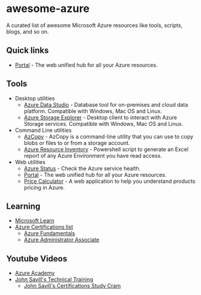 # awesome-azure

A curated list of awesome Microsoft Azure resources like tools, scripts, blogs, and so on.

## Quick links
- [Portal](https://portal.azure.com/) - The web unified hub for all your Azure resources.

## Tools 
- Desktop utilities
  - [Azure Data Studio](https://learn.microsoft.com/en-us/sql/azure-data-studio/download-azure-data-studio?view=sql-server-ver16&tabs=redhat-install%2Credhat-uninstall#download-azure-data-studio) - Database tool for on-premises and cloud data platform. Compatible with Windows, Mac OS and Linux.
  - [Azure Storage Explorer](https://azure.microsoft.com/en-us/products/storage/storage-explorer/) - Desktop client to interact with Azure Storage services. Compatible with Windows, Mac OS and Linux.
- Command Line utilities
  - [AzCopy](https://learn.microsoft.com/en-us/azure/storage/common/storage-use-azcopy-v10) - AzCopy is a command-line utility that you can use to copy blobs or files to or from a storage account.
  - [Azure Resource Inventory](https://github.com/microsoft/ARI) - Powershell script to generate an Excel report of any Azure Environment you have read access.
- Web utilities
  - [Azure Status](https://azure.status.microsoft/) - Check the Azure service health.
  - [Portal](https://portal.azure.com/) - The web unified hub for all your Azure resources.
  - [Price Calculator](https://azure.microsoft.com/it-it/pricing/calculator/) - A web application to help you understand products pricing in Azure.

 ## Learning
 - [Microsoft Learn](https://learn.microsoft.com/en-us/training/azure/)
 - [Azure Certifications list](https://learn.microsoft.com/en-us/certifications/browse/?technology=Microsoft%20Azure)
    - [Azure Fundamentals](https://learn.microsoft.com/en-us/certifications/azure-fundamentals/)
    - [Azure Administrator Associate](https://learn.microsoft.com/en-us/certifications/azure-administrator/) 
 
 ## Youtube Videos
 - [Azure Academy](https://www.youtube.com/@AzureAcademy/)
 - [John Savill's Technical Training](https://www.youtube.com/@NTFAQGuy)
    - [John Savill's Certifications Study Cram](https://www.youtube.com/playlist?list=PLlVtbbG169nH_CJl4wwKBfS1V8nMYr7xL)
    
